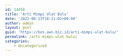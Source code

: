 ```yaml
---
id: 14450
title: 'Arti Mimpi Ulat Bulu'
date: '2022-08-13T18:11:02+00:00'
author: admin
layout: post
guid: 'https://bos.awn.biz.id/arti-mimpi-ulat-bulu/'
permalink: /arti-mimpi-ulat-bulu/
categories:
    - Uncategorized
---
```


